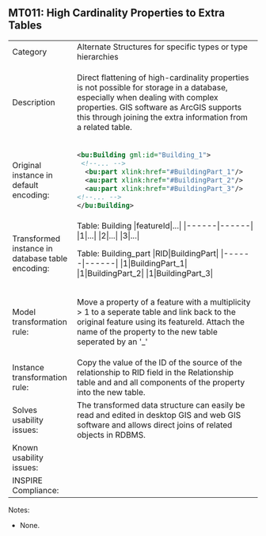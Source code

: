 ## MT011: High Cardinality Properties to Extra Tables

<table>
<tr>
<td>Category</td>
<td>Alternate Structures for specific types or type hierarchies</td>
</tr>
<tr>
<td>Description</td>
<td><p>Direct flattening of high-cardinality properties is not possible for storage in a database, especially when dealing with complex properties. GIS software as ArcGIS supports this through joining the extra information from a related table.</p> 
</p>
</td>
</tr>
<tr>
<td>Original instance in default encoding:</td>
<td>

```xml
<bu:Building gml:id="Building_1">
 <!--... -->
  <bu:part xlink:href="#BuildingPart_1"/>
  <au:part xlink:href="#BuildingPart_2"/>
  <au:part xlink:href="#BuildingPart_3"/>
<!--... -->
</bu:Building>
```
   
</td>
</tr>
<tr>
<td>Transformed instance in database table encoding:</td>
<td>
Table: Building
|featureId|...|
|------|------|
|1|...|
|2|...|
|3|...|

Table: Building_part
|RID|BuildingPart|
|------|------|
|1|BuildingPart_1|
|1|BuildingPart_2|
|1|BuildingPart_3|


</td>
</tr>
<tr>
<td>Model transformation rule: </td>
<td>
    <p>Move a property of a feature with a multiplicity > 1 to a seperate table and link back to the original feature using its featureId. Attach the name of the property to the new table seperated by an '_'</p>
</td>
</tr>
<tr>
<td>Instance transformation rule:</td>
<td>
	Copy the value of the ID of the source of the relationship to RID field in the Relationship table and and all components of the property into the new table.
</td>
</tr>
<tr>
<td>Solves usability issues:</td>
<td>The transformed data structure can easily be read and edited in desktop GIS and web GIS software and allows direct joins of related objects in RDBMS.</td>
</tr>
<tr>
<td>Known usability issues:</td>
<td></td>
</tr>
<tr>
<td>INSPIRE Compliance:</td>
<td></td>
</tr>
</table>

Notes:

 * None.
